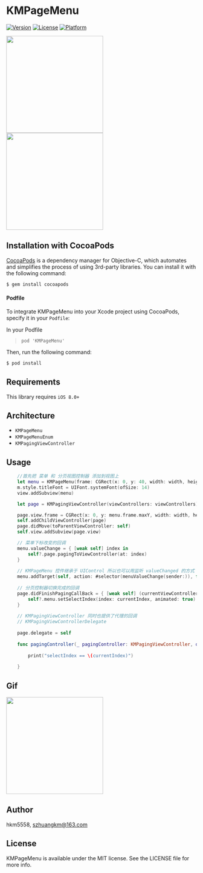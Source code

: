 # KMPageMenu

[![Version](https://img.shields.io/cocoapods/v/KMPageMenu.svg?style=flat)](http://cocoapods.org/pods/KMPageMenu)
[![License](https://img.shields.io/cocoapods/l/KMPageMenu.svg?style=flat)](http://cocoapods.org/pods/KMPageMenu)
[![Platform](https://img.shields.io/cocoapods/p/KMPageMenu.svg?style=flat)](http://cocoapods.org/pods/KMPageMenu)

<img src="https://github.com/hkm5558/KMPageMenu/blob/master/Screenshot/截图1.jpg" width="256">
<img src="https://github.com/hkm5558/KMPageMenu/blob/master/Screenshot/截图2.jpg" width="256">
    
## Installation with CocoaPods

[CocoaPods](http://cocoapods.org) is a dependency manager for Objective-C, which automates and simplifies the process of using 3rd-party libraries. You can install it with the following command:

```bash
$ gem install cocoapods
```
#### Podfile

To integrate KMPageMenu into your Xcode project using CocoaPods, specify it in your `Podfile`:

In your Podfile
>`pod 'KMPageMenu'`

Then, run the following command:

```bash
$ pod install
```

## Requirements

This library requires `iOS 8.0+`

## Architecture

- `KMPageMenu`
- `KMPageMenuEnum`
- `KMPagingViewController`

## Usage
```swift
    //首先把 菜单 和 分页视图控制器 添加到视图上
    let menu = KMPageMenu(frame: CGRect(x: 0, y: 40, width: width, height: 44), titles: titles)
    m.style.titleFont = UIFont.systemFont(ofSize: 14)
    view.addSubview(menu)

    let page = KMPagingViewController(viewControllers: viewControllers)

    page.view.frame = CGRect(x: 0, y: menu.frame.maxY, width: width, height: view.frame.height - menu.frame.maxY)
    self.addChildViewController(page)
    page.didMove(toParentViewController: self)
    self.view.addSubview(page.view)

    // 菜单下标改变的回调
    menu.valueChange = { [weak self] index in
        self?.page.pagingToViewController(at: index)
    }
    
    // KMPageMenu 控件继承于 UIControl 所以也可以用监听 valueChanged 的方式
    menu.addTarget(self, action: #selector(menuValueChange(sender:)), for: .valueChanged)
    
    // 分页控制器切换完成的回调
    page.didFinishPagingCallBack = { [weak self] (currentViewController, currentIndex)in
        self?.menu.setSelectIndex(index: currentIndex, animated: true)
    }
    
    // KMPagingViewController 同时也提供了代理的回调
    // KMPagingViewControllerDelegate
    
    page.delegate = self
    
    func pagingController(_ pagingController: KMPagingViewController, didFinish currentViewController: UIViewController, currentIndex: Int) {
    
        print("selectIndex == \(currentIndex)")
        
    }
```
## Gif

<img src="https://github.com/hkm5558/KMPageMenu/blob/master/Screenshot/示例.gif" width="256">
    
## Author

hkm5558, szhuangkm@163.com

## License

KMPageMenu is available under the MIT license. See the LICENSE file for more info.
